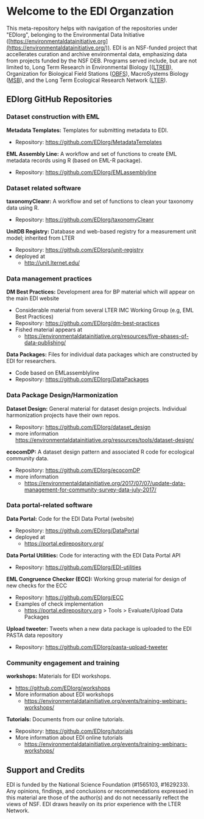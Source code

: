 # Welcome to the EDI Organzation
This meta-repository helps with navigation of the repositories under "EDIorg", belonging to
the Environmental Data Initiative 
([https://environmentaldatainitiative.org](https://environmentaldatainitiative.org/)).
EDI is an NSF-funded project that accellerates curation and archive environmental data, 
emphasizing data from projects funded by the NSF DEB. Programs served 
include, but are not limited to, Long Term Research in Environmental Biology 
[([LTREB](https://www.nsf.gov/awardsearch/advancedSearchResult?ProgEleCode=1196&BooleanElement=Any&BooleanRef=Any&ActiveAwards=true)), 
Organization for Biological Field Stations ([OBFS](https://obfs.org)), MacroSystems Biology 
([MSB](https://www.nsf.gov/awardsearch/advancedSearchResult?ProgEleCode=7959&BooleanElement=Any&BooleanRef=Any&ActiveAwards=true)), 
and the Long Term Ecological Research Network ([LTER](https://lternet.edu)).

## EDIorg GitHub Repositories
### Dataset construction with EML

**Metadata Templates:**
Templates for submitting metadata to EDI.

- Repository: https://github.com/EDIorg/MetadataTemplates

**EML Assembly Line:**
A workflow and set of functions to create EML metadata records using R (based on EML-R package).

- Repository: https://github.com/EDIorg/EMLassemblyline


### Dataset related software 
**taxonomyCleanr:**
A workflow and set of functions to clean your taxonomy data using R.

- Repository: https://github.com/EDIorg/taxonomyCleanr

**UnitDB Registry:**
Database and web-based registry for a measurement unit model; inherited from LTER

- Repository: https://github.com/EDIorg/unit-registry
- deployed at
    - http://unit.lternet.edu/

### Data management practices
**DM Best Practices:**
Development area for BP material which will appear on the main EDI website

- Considerable material from several LTER IMC Working Group (e.g, EML Best Practices)
- Repository: https://github.com/EDIorg/dm-best-practices
- Fished material appears at 
    - https://environmentaldatainitiative.org/resources/five-phases-of-data-publishing/

**Data Packages:**
Files for individual data packages which are constructed by EDI for researchers.

- Code based on EMLassemblyline
- Repository: https://github.com/EDIorg/DataPackages

### Data Package Design/Harmonization

**Dataset Design:**
General material for dataset design projects. Individual harmonization projects have their own repos.

- Repository: https://github.com/EDIorg/dataset_design
- more information 
    https://environmentaldatainitiative.org/resources/tools/dataset-design/

**ecocomDP:**
A dataset design pattern and associated R code for ecological community data.

- Repository: https://github.com/EDIorg/ecocomDP
- more information
    - https://environmentaldatainitiative.org/2017/07/07/update-data-management-for-community-survey-data-july-2017/

### Data portal-related software

**Data Portal:**
Code for the EDI Data Portal (website)

- Repository: https://github.com/EDIorg/DataPortal
- deployed at 
    - https://portal.edirepository.org/
    
**Data Portal Utilities:**
Code for interacting with the EDI Data Portal API

- Repository: https://github.com/EDIorg/EDI-utilities

**EML Congruence Checker (ECC):** 
Working group material for design of new checks for the ECC

- Repository: https://github.com/EDIorg/ECC
- Examples of check implementation 
    - https://portal.edirepository.org > Tools > Evaluate/Upload Data Packages

**Upload tweeter:**
Tweets when a new data package is uploaded to the EDI PASTA data repository

- Repository: https://github.com/EDIorg/pasta-upload-tweeter

### Community engagement and training

**workshops:**
Materials for EDI workshops.

- https://github.com/EDIorg/workshops
- More information about EDI workshops 
    - https://environmentaldatainitiative.org/events/training-webinars-workshops/

**Tutorials:**
Documents from our online tutorials.

- Repository: https://github.com/EDIorg/tutorials
- More information about EDI online tutorials 
    - https://environmentaldatainitiative.org/events/training-webinars-workshops/


## Support and Credits
EDI is funded by the National Science Foundation (#1565103, #1629233).
Any opinions, findings, and conclusions or recommendations expressed in this material are those 
of the author(s) and do not necessarily reflect the views of NSF.
EDI draws heavily on its  prior experience with the LTER Network.

